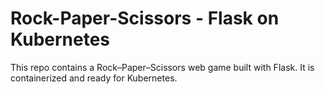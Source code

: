 # Rock-Paper-Scissors - Flask on Kubernetes

This repo contains a Rock–Paper–Scissors web game built with Flask. It is containerized and ready for Kubernetes.
